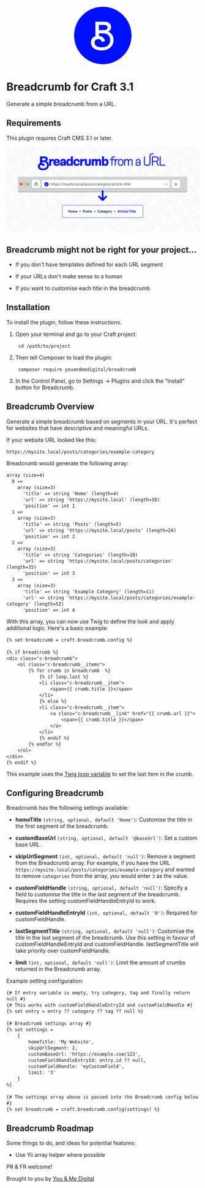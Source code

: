 <p align="center">
    <img src="https://github.com/youandmedigital/craft-breadcrumb/blob/master/src/icon.svg" alt="Craft Breadcrumb" width="150"/>
</p>

# Breadcrumb for Craft 3.1

Generate a simple breadcrumb from a URL.

## Requirements

This plugin requires Craft CMS 3.1 or later.

<p align="center">
    <img src="https://raw.githubusercontent.com/youandmedigital/craft-breadcrumb/master/src/resources/plugin-banner.jpg" alt="Breadcrumb from URL" />
</p>

## Breadcrumb might not be right for your project...

- If you don't have templates defined for each URL segment

- If your URLs don't make sense to a human

- If you want to customise each title in the breadcrumb

## Installation

To install the plugin, follow these instructions.

1. Open your terminal and go to your Craft project:

        cd /path/to/project

2. Then tell Composer to load the plugin:

        composer require youandmedigital/breadcrumb

3. In the Control Panel, go to Settings → Plugins and click the “Install” button for Breadcrumb.

## Breadcrumb Overview

Generate a simple breadcrumb based on segments in your URL. It's perfect for websites that have descriptive and meaningful URLs.

If your website URL looked like this:
```
https://mysite.local/posts/categories/example-category
```

Breadcrumb would generate the following array:
```
array (size=4)
  0 =>
    array (size=3)
      'title' => string 'Home' (length=4)
      'url' => string 'https://mysite.local' (length=18)
      'position' => int 1
  1 =>
    array (size=3)
      'title' => string 'Posts' (length=5)
      'url' => string 'https://mysite.local/posts' (length=24)
      'position' => int 2
  2 =>
    array (size=3)
      'title' => string 'Categories' (length=10)
      'url' => string 'https://mysite.local/posts/categories' (length=35)
      'position' => int 3
  3 =>
    array (size=3)
      'title' => string 'Example Category' (length=11)
      'url' => string 'https://mysite.local/posts/categories/example-category' (length=52)
      'position' => int 4
```

With this array, you can now use Twig to define the look and apply additional logic. Here's a basic example:

```
{% set breadcrumb = craft.breadcrumb.config %}

{% if breadcrumb %}
<div class="c-breadcrumb">
    <ol class="c-breadcrumb__items">
        {% for crumb in breadcrumb  %}
            {% if loop.last %}
            <li class="c-breadcrumb__item">
                <span>{{ crumb.title }}</span>
            </li>
            {% else %}
            <li class="c-breadcrumb__item">
                <a class="c-breadcrumb__link" href="{{ crumb.url }}">
                    <span>{{ crumb.title }}</span>
                </a>
            </li>
            {% endif %}
        {% endfor %}
    </ol>
</div>
{% endif %}
```

This example uses the [Twig loop variable](https://twig.symfony.com/doc/2.x/tags/for.html#the-loop-variable) to set the last item in the crumb.

## Configuring Breadcrumb

Breadcrumb has the following settings available:

- **homeTitle** `(string, optional, default 'Home')`: Customise the title in the first segment of the breadcrumb.

- **customBaseUrl** `(string, optional, default '@baseUrl')`: Set a custom base URL.

- **skipUrlSegment** `(int, optional, default 'null')`: Remove a segment from the Breadcrumb array. For example, if you have the URL `https://mysite.local/posts/categories/example-category` and wanted to remove `categories` from the array, you would enter `3` as the value.

- **customFieldHandle** `(string, optional, default 'null')`: Specify a field to customise the title in the last segment of the breadcrumb. Requires the setting customFieldHandleEntryId to work.

- **customFieldHandleEntryId** `(int, optional, default '0')`: Required for customFieldHandle.

- **lastSegmentTitle** `(string, optional, default 'null')`: Customise the title in the last segment of the breadcrumb. Use this setting in favour of customFieldHandleEntryId and customFieldHandle. lastSegmentTitle will take priority over customFieldHandle.

- **limit** `(int, optional, default 'null')`: Limit the amount of crumbs returned in the Breadcrumb array.

Example setting configuration:

```
{# If entry variable is empty, try category, tag and finally return null #}
{# This works with customFieldHandleEntryId and customFieldHandle #}
{% set entry = entry ?? category ?? tag ?? null %}

{# Breadcrumb settings array #}
{% set settings =
    {
        homeTitle: 'My Website',
        skipUrlSegment: 2,
        customBaseUrl: 'https://example.com/123',
        customFieldHandleEntryId: entry.id ?? null,
        customFieldHandle: 'myCustomField',
        limit: '3'
    }
%}

{# The settings array above is passed into the Breadcrumb config below #}
{% set breadcrumb = craft.breadcrumb.config(settings) %}
```

## Breadcrumb Roadmap

Some things to do, and ideas for potential features:

* Use Yii array helper where possible

PR & FR welcome!

Brought to you by [You & Me Digital](https://youandme.digital)
